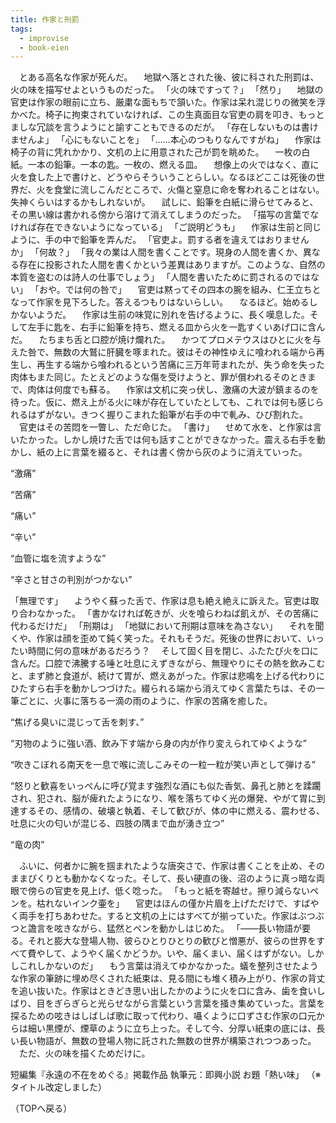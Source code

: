```yaml
---
title: 作家と刑罰
tags:
  - improvise
  - book-eien
---
```


　とある高名な作家が死んだ。
　地獄へ落とされた後、彼に科された刑罰は、火の味を描写せよというものだった。
「火の味ですって？」
「然り」
　地獄の官吏は作家の眼前に立ち、厳粛な面もちで頷いた。作家は呆れ混じりの微笑を浮かべた。椅子に拘束されていなければ、この生真面目な官吏の肩を叩き、もっとましな冗談を言うようにと諭すこともできるのだが。
「存在しないものは書けませんよ」
「心にもないことを」
「……本心のつもりなんですがね」
　作家は椅子の背に凭れかかり、文机の上に用意された己が罰を眺めた。
　一枚の白紙。一本の鉛筆。一本の匙。一枚の、燃える皿。
　想像上の火ではなく、直に火を食した上で書けと、どうやらそういうことらしい。なるほどここは死後の世界だ、火を食堂に流しこんだところで、火傷と窒息に命を奪われることはない。失神くらいはするかもしれないが。
　試しに、鉛筆を白紙に滑らせてみると、その黒い線は書かれる傍から溶けて消えてしまうのだった。
「描写の言葉でなければ存在できないようになっている」
「ご説明どうも」
　作家は生前と同じように、手の中で鉛筆を弄んだ。
「官吏よ。罰する者を違えてはおりませんか」
「何故？」
「我々の業は人間を書くことです。現身の人間を書くか、異なる存在に投影された人間を書くかという差異はありますが。このような、自然の本質を盗むのは詩人の仕事でしょう」
「人間を書いたために罰されるのではない」
「おや。では何の咎で」
　官吏は黙ってその四本の腕を組み、仁王立ちとなって作家を見下ろした。答えるつもりはないらしい。
　なるほど。始めるしかないようだ。
　作家は生前の味覚に別れを告げるように、長く嘆息した。そして左手に匙を、右手に鉛筆を持ち、燃える皿から火を一匙すくいあげ口に含んだ。
　たちまち舌と口腔が焼け爛れた。
　かつてプロメテウスはひとに火を与えた咎で、無数の大鷲に肝臓を啄まれた。彼はその神性ゆえに喰われる端から再生し、再生する端から喰われるという苦痛に三万年苛まれたが、失う命を失った肉体もまた同じ。たとえどのような傷を受けようと、罪が償われるそのときまで、肉体は何度でも蘇る。
　作家は文机に突っ伏し、激痛の大波が鎮まるのを待った。仮に、燃え上がる火に味が存在していたとしても、これでは何も感じられるはずがない。きつく握りこまれた鉛筆が右手の中で軋み、ひび割れた。
　官吏はその苦悶を一瞥し、ただ命じた。
「書け」
　せめて水を、と作家は言いたかった。しかし焼けた舌では何も話すことができなかった。震える右手を動かし、紙の上に言葉を綴ると、それは書く傍から灰のように消えていった。

“激痛”

“苦痛”

“痛い”

“辛い”

“血管に塩を流すような”

“辛さと甘さの判別がつかない”

「無理です」
　ようやく蘇った舌で、作家は息も絶え絶えに訴えた。官吏は取り合わなかった。
「書かなければ乾きが、火を喰らわねば飢えが、その苦痛に代わるだけだ」
「刑期は」
「地獄において刑期は意味を為さない」
　それを聞くや、作家は顔を歪めて鈍く笑った。それもそうだ。死後の世界において、いったい時間に何の意味があるだろう？
　そして固く目を閉じ、ふたたび火を口に含んだ。口腔で沸騰する唾と吐息にえずきながら、無理やりにその熱を飲みこむと、まず肺と食道が、続けて胃が、燃えあがった。作家は悲鳴を上げる代わりにひたすら右手を動かしつづけた。綴られる端から消えてゆく言葉たちは、その一筆ごとに、火事に落ちる一滴の雨のように、作家の苦痛を癒した。

“焦げる臭いに混じって舌を刺す、”

“刃物のように強い酒、飲み下す端から身の内が作り変えられてゆくような”

“吹きこぼれる南天を一息で喉に流しこみその一粒一粒が笑い声として弾ける”

“怒りと歓喜をいっぺんに呼び覚ます強烈な酒にも似た香気、鼻孔と肺とを蹂躙され、犯され、脳が痺れたようになり、喉を落ちてゆく光の爆発、やがて胃に到達するその、感情の、破壊と執着、そして歓びが、体の中に燃える、震わせる、吐息に火の匂いが混じる、四肢の隅まで血が湧き立つ”

“竜の肉”

　ふいに、何者かに腕を掴まれたような唐突さで、作家は書くことを止め、そのままぴくりとも動かなくなった。そして、長い硬直の後、沼のように真っ暗な両眼で傍らの官吏を見上げ、低く唸った。
「もっと紙を寄越せ。擦り減らないペンを。枯れないインク壷を」
　官吏はほんの僅か片眉を上げただけで、すばやく両手を打ちあわせた。すると文机の上にはすべてが揃っていた。作家はぶつぶつと譫言を呟きながら、猛然とペンを動かしはじめた。
「――長い物語が要る。それと膨大な登場人物、彼らひとりひとりの歓びと憎悪が、彼らの世界をすべて費やして、ようやく届くかどうか。いや、届くまい、届くはずがない。しかしこれしかないのだ」
　もう言葉は消えてゆかなかった。蟻を整列させたような作家の筆跡に埋め尽くされた紙束は、見る間にも堆く積み上がり、作家の背丈を追い抜いた。作家はときどき思い出したかのように火を口に含み、歯を食いしばり、目をぎらぎらと光らせながら言葉という言葉を掻き集めていった。言葉を探るための呟きはしばしば歌に取って代わり、囁くように口ずさむ作家の口元からは細い黒煙が、煙草のように立ち上った。そして今、分厚い紙束の底には、長い長い物語が、無数の登場人物に託された無数の世界が構築されつつあった。
　ただ、火の味を描くためだけに。

短編集『永遠の不在をめぐる』掲載作品
執筆元：即興小説
お題「熱い味」
（※タイトル改定しました）

（TOPへ戻る）